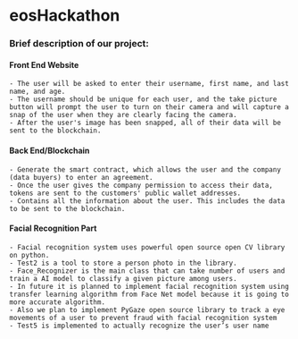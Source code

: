 # eosHackathon

### Brief description of our project:

#### Front End Website
    - The user will be asked to enter their username, first name, and last name, and age.
    - The username should be unique for each user, and the take picture button will prompt the user to turn on their camera and will capture a snap of the user when they are clearly facing the camera.
    - After the user's image has been snapped, all of their data will be sent to the blockchain.

#### Back End/Blockchain
    - Generate the smart contract, which allows the user and the company (data buyers) to enter an agreement.
    - Once the user gives the company permission to access their data, tokens are sent to the customers' public wallet addresses.
    - Contains all the information about the user. This includes the data to be sent to the blockchain.

#### Facial Recognition Part
    - Facial recognition system uses powerful open source open CV library on python. 
    - Test2 is a tool to store a person photo in the library. 
    - Face_Recognizer is the main class that can take number of users and train a AI model to classify a given picture among users. 
    - In future it is planned to implement facial recognition system using transfer learning algorithm from Face Net model because it is going to more accurate algorithm. 
    - Also we plan to implement PyGaze open source library to track a eye movements of a user to prevent fraud with facial recognition system
    - Test5 is implemented to actually recognize the user’s user name
